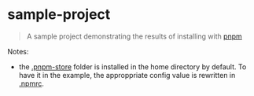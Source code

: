 # sample-project

> A sample project demonstrating the results of installing with [pnpm](https://github.com/pnpm/pnpm)

Notes:

* the [.pnpm-store](.pnpm-store) folder is installed in the home directory by default.
To have it in the example, the approppriate config value is rewritten in [.npmrc](.npmrc).
